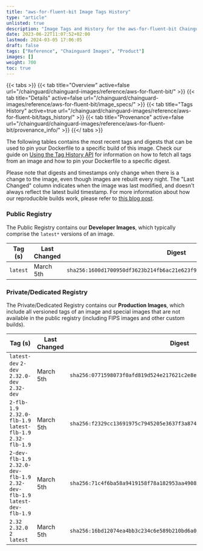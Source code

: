 ```yaml
---
title: "aws-for-fluent-bit Image Tags History"
type: "article"
unlisted: true
description: "Image Tags and History for the aws-for-fluent-bit Chainguard Image"
date: 2023-06-22T11:07:52+02:00
lastmod: 2024-03-05 17:06:05
draft: false
tags: ["Reference", "Chainguard Images", "Product"]
images: []
weight: 700
toc: true
---
```


{{< tabs >}}
{{< tab title="Overview" active=false url="/chainguard/chainguard-images/reference/aws-for-fluent-bit/" >}}
{{< tab title="Details" active=false url="/chainguard/chainguard-images/reference/aws-for-fluent-bit/image_specs/" >}}
{{< tab title="Tags History" active=true url="/chainguard/chainguard-images/reference/aws-for-fluent-bit/tags_history/" >}}
{{< tab title="Provenance" active=false url="/chainguard/chainguard-images/reference/aws-for-fluent-bit/provenance_info/" >}}
{{</ tabs >}}

The following tables contains the most recent tags and digests that can be used to pin your Dockerfile to a specific build of this image. Check our guide on [Using the Tag History API](/chainguard/chainguard-images/using-the-tag-history-api/) for information on how to fetch all tags from an image and how to pin your Dockerfile to a specific digest.

Please note that digests and timestamps only change when there is a change to the image, even though images are rebuilt every night. The "Last Changed" column indicates when the image was last modified, and doesn't always reflect the latest build timestamp. For more information about how our reproducible builds work, please refer to [this blog post](https://www.chainguard.dev/unchained/reproducing-chainguards-reproducible-image-builds).

### Public Registry
The Public Registry contains our **Developer Images**, which typically comprise the `latest*` versions of an image.

| Tag (s)   | Last Changed | Digest                                                                    |
|-----------|--------------|---------------------------------------------------------------------------|
|  `latest` | March 5th    | `sha256:1600d1700950df3623b214fb6ac21e623f9729273f4e27c0f2764551aa7b62c0` |


### Private/Dedicated Registry
The Private/Dedicated Registry contains our **Production Images**, which include all versioned tags of an image and special images that are not available in the public registry (including FIPS images and other custom builds).

| Tag (s)                                                                       | Last Changed | Digest                                                                    |
|-------------------------------------------------------------------------------|--------------|---------------------------------------------------------------------------|
|  `latest-dev` `2-dev` `2.32.0-dev` `2.32-dev`                                 | March 5th    | `sha256:0771598073f0afd819d524e217621c2e8e1885b7753477a0278f9c48b22c84a8` |
|  `2-flb-1.9` `2.32.0-flb-1.9` `latest-flb-1.9` `2.32-flb-1.9`                 | March 5th    | `sha256:f2329cc13691975c7945205e3637f3a87462912006dc6c924a19f12f42bfa45b` |
|  `2-dev-flb-1.9` `2.32.0-dev-flb-1.9` `2.32-dev-flb-1.9` `latest-dev-flb-1.9` | March 5th    | `sha256:71c4f6ba58a9419158f78a182953aa4908333b37e3326aead4fb939c0bd9bdba` |
|  `2.32` `2.32.0` `2` `latest`                                                 | March 5th    | `sha256:16bd12074ea4bb3c234c6e589b210bd6a01b30e16b6b977e19b9750b44f082b2` |

